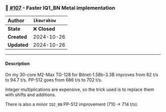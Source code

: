 ### 🔀 [#107](https://github.com/ikawrakow/ik_llama.cpp/pull/107) - Faster IQ1_BN Metal implementation

| **Author** | `ikawrakow` |
| :--- | :--- |
| **State** | ❌ **Closed** |
| **Created** | 2024-10-26 |
| **Updated** | 2024-10-26 |

---

#### Description

On my 30-core M2-Max TG-128 for Bitnet-1.58b-3.3B improves from 82 t/s to 94.7 t/s.
PP-512 goes from 686 t/s to 702 t/s.

Integer multiplications are expensive, so the trick used is to replace them with shifts and additions.

There is also a minor `IQ2_BN` PP-512 improvement (710 -> 714 t/s).